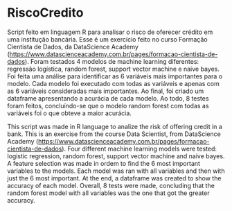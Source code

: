 # RiscoCredito
Script feito em linguagem R para analisar o risco de oferecer crédito em uma institução bancária.
Esse é um exercício feito no curso Formação Cientista de Dados, da DataScience Academy (https://www.datascienceacademy.com.br/pages/formacao-cientista-de-dados).
Foram testados 4 modelos de machine learning diferentes: regressão logística, random forest, support vector machine e naive bayes.
Foi feita uma análise para identificar as 6 variáveis mais importantes para o modelo. Cada modelo foi executado com todas as variáveis e apenas com as 6 variáveis consideradas mais importantes.
Ao final, foi criado um dataframe apresentando a acurácia de cada modelo.  Ao todo, 8 testes foram feitos, concluíndo-se que o modelo random forest com todas as variáveis foi o que obteve a maior acurácia.

This script was made in R language to analize the risk of offering credit in a bank.
This is an exercise from the course Data Scientist, from DataScience Academy (https://www.datascienceacademy.com.br/pages/formacao-cientista-de-dados).
Four different machine learning models were tested: logistic regression, random forest, support vector machine and naive bayes.
A feature selection was made in ordem to find the 6 most important variables to the models.  Each model was ran with all variables and then with just the 6 most important.
At the end, a dataframe was created to show the accuracy of each model.  Overall, 8 tests were made, concluding that the random forest model with all variables was the one that got the greater accuracy.
